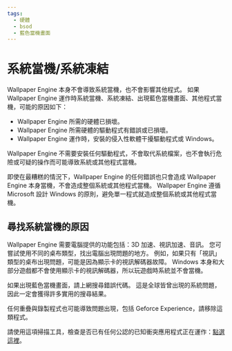 ```yaml
---
tags:
  - 硬體
  - bsod
  - 藍色當機畫面
---
```


# 系統當機/系統凍結
Wallpaper Engine 本身不會導致系統當機，也不會影響其他程式。 如果 Wallpaper Engine 運作時系統當機、系統凍結、出現藍色當機畫面、其他程式當機，可能的原因如下：

* Wallpaper Engine 所需的硬體已損壞。
* Wallpaper Engine 所需硬體的驅動程式有錯誤或已損壞。
* Wallpaper Engine 運作時，安裝的侵入性軟體干擾驅動程式或 Windows。

Wallpaper Engine 不需要安裝任何驅動程式，不會取代系統檔案，也不會執行危險或可疑的操作而可能導致系統或其他程式當機。

即使在最糟糕的情況下，Wallpaper Engine 的任何錯誤也只會造成 Wallpaper Engine 本身當機，不會造成整個系統或其他程式當機。 Wallpaper Engine 遵循 Microsoft 設計 Windows 的原則，避免單一程式就造成整個系統或其他程式當機。

## 尋找系統當機的原因
Wallpaper Engine 需要電腦提供的功能包括：3D 加速、視訊加速、音訊。 您可嘗試使用不同的桌布類型，找出電腦出現問題的地方。 例如，如果只有「視訊」類型的桌布出現問題，可能是因為顯示卡的視訊解碼器故障。 Windows 本身和大部分遊戲都不會使用顯示卡的視訊解碼器，所以玩遊戲時系統並不會當機。

如果出現藍色當機畫面，請上網搜尋錯誤代碼。 這是全球皆曾出現的系統問題，因此一定會獲得許多實用的搜尋結果。

任何重疊與錄製程式也可能導致問題出現，包括 Geforce Experience，請移除這類程式。

請使用這項掃描工具，檢查是否已有任何公認的已知衝突應用程式正在運作：[點選這裡](/debug/scantool_support.html)。
